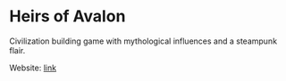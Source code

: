 Heirs of Avalon
===============

Civilization building game with mythological influences and a steampunk flair.

Website: [link](http://heirsofavalon.org)
